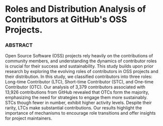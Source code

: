 # Roles and Distribution Analysis of Contributors at GitHub's OSS Projects.

### ABSTRACT

Open Source Software (OSS)  projects rely heavily on the contributions of community members, and understanding the dynamics of contributor roles is crucial for their success and sustainability. This study builds upon prior research by exploring the evolving roles of contributors in OSS projects and their distribution. In this study, we classified contributors into three roles: Long-time Contributor (LTC), Short-time Contributor (STC), and One-time Contributor (OTC). Our analysis of 3,379 contributors associated with 13,926 contributions from GitHub revealed that OTCs form the majority, emphasizing the need for strategies to engage them more sustainably. STCs though fewer in number, exhibit higher activity levels. Despite their rarity, LTCs make substantial contributions.  Our results highlight the importance of mechanisms to encourage role transitions and offer insights for project maintainers.
